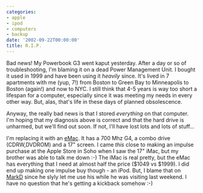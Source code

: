 ```yaml
---
categories:
- apple
- ipod
- computers
- backup
date: '2002-09-22T00:00:00'
title: R.I.P.
---
```



Bad news! My Powerbook G3 went kaput yesterday. After a day or so of
troubleshooting, I'm blaming it on a dead Power Management Unit. I
bought it used in 1999 and have been using it *heavily* since. It's
lived in 7 apartments with me (yup, 7!) from Boston to Green Bay to
Minneapolis to Boston (again!) and now to NYC. I still think that 4-5
years is way too short a lifespan for a computer, especially since it
was meeting my needs in every other way. But, alas, that's life in
these days of planned obsolescence.

Anyway, the really bad news is that I stored *everything* on that
computer. I'm hoping that my diagnosis above is correct and that the
hard drive is unharmed, but we'll find out soon. If not, I'll have
lost lots and lots of stuff...

I'm replacing it with an [eMac](http://www.apple.com/emac/). It has a
700 Mhz G4, a combo drive (CDRW,DVDROM) and a 17" screen. I came
*this* close to making an impulse purchase at the Apple Store in Soho
when I saw the 17" iMac, but my brother was able to talk me down :-)
The iMac is real pretty, but the eMac has everything that I need at
almost half the price ($1049 vs $1999). I did end up making one
impulse buy though - an iPod. But, I blame that on
[MarkD](http://badgertronics.com/blog) since he slyly let me use his
while he was visiting last weekend. I have no question that he's
getting a kickback somehow :-)

